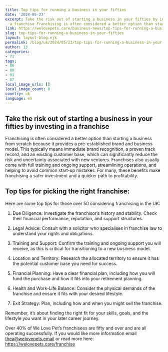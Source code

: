 ```yaml
---
title: Top tips for running a business in your fifties
date: '2024-05-23'
excerpt: Take the risk out of starting a business in your fifties by investing in
  a franchise Franchising is often considered a better option than starting…
link: https://welovepets.care/business-news/top-tips-for-running-a-business-in-your-fifties/
slug: top-tips-for-running-a-business-in-your-fifties
layout: layout-blog.njk
permalink: /blog/uk/2024/05/23/top-tips-for-running-a-business-in-your-fifties/
author: 13
categories:
- 71
tags:
- 86
- 88
- 91
- 87
local_image_urls: []
local_image_count: 0
country: uk
language: en
---
```


## **Take the risk out of starting a business in your fifties by investing in a franchise**

Franchising is often considered a better option than starting a business from scratch because it provides a pre-established brand and business model. This typically means immediate brand recognition, a proven track record, and an existing customer base, which can significantly reduce the risk and uncertainty associated with new ventures. Franchises also usually come with full training and ongoing support, streamlining operations, and helping to avoid common start-up mistakes. For many, these benefits make franchising a safer investment and a quicker path to profitability.

## **Top tips for picking the right franchise:**

Here are some top tips for those over 50 considering franchising in the UK:

1. Due Diligence: Investigate the franchisor’s history and stability. Check their financial performance, reputation, and support structures.

2. Legal Advice: Consult with a solicitor who specialises in franchise law to understand your rights and obligations.

3. Training and Support: Confirm the training and ongoing support you will receive, as this is critical for transitioning to a new business model.

4. Location and Territory: Research the allocated territory to ensure it has the potential customer base you need for success.

5. Financial Planning: Have a clear financial plan, including how you will fund the purchase and how it fits into your retirement planning.

6. Health and Work-Life Balance: Consider the physical demands of the franchise and ensure it fits with your desired lifestyle.

7. Exit Strategy: Plan, including how and when you might sell the franchise.

Remember, it’s about finding the right fit for your skills, goals, and the lifestyle you want in your later career journey.

Over 40% of We Love Pet’s franchisees are fifty and over and are all operating successfully. If you would like more information email [thea@welovepets.email](mailto:thea@welovepets.email) or read more here: <https://welovepets.care/franchise>